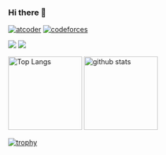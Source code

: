 ### Hi there 👋

<!--
**toufu-24/toufu-24** is a ✨ _special_ ✨ repository because its `README.md` (this file) appears on your GitHub profile.

Here are some ideas to get you started:

- 🔭 I’m currently working on ...
- 🌱 I’m currently learning ...
- 👯 I’m looking to collaborate on ...
- 🤔 I’m looking for help with ...
- 💬 Ask me about ...
- 📫 How to reach me: ...
- 😄 Pronouns: ...
- ⚡ Fun fact: ...
-->
[![atcoder](https://img.shields.io/endpoint?url=https%3A%2F%2Fatcoder-badges.now.sh%2Fapi%2Fatcoder%2Fjson%2Ftoufu24)](https://atcoder.jp/users/toufu24)
[![codeforces](https://img.shields.io/endpoint?url=https%3A%2F%2Fatcoder-badges.now.sh%2Fapi%2Fcodeforces%2Fjson%2Ftoufu24)](https://codeforces.com/profile/toufu24)

<p align="left">
  <img src="http://github-profile-summary-cards.vercel.app/api/cards/repos-per-language?username=toufu-24&theme=transparent"/>
  <img src="http://github-profile-summary-cards.vercel.app/api/cards/most-commit-language?username=toufu-24&theme=transparent"/>
</p>
<p align="left"> 
  <img alt="Top Langs" height="150px" src="https://github-readme-stats.vercel.app/api/top-langs/?username=toufu-24&layout=compact&count_private=true&show_icons=true&theme=tokyonight" />
  <img alt="github stats" height="150px" src="https://github-readme-stats.vercel.app/api?username=toufu-24&count_private=true&show_icons=true&show_icons=true&theme=tokyonight" />
</p>

[![trophy](https://github-profile-trophy.vercel.app/?username=toufu-24&theme=onedark&column=4
)](https://github.com/ryo-ma/github-profile-trophy)
